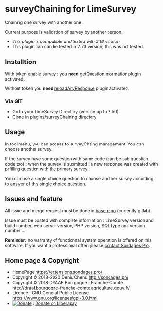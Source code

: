 # surveyChaining for LimeSurvey

Chaining one survey with another one.

Current purpose is validation of survey by another person.

- *This plugin is compatible and tested with 3.18 version*
- This plugin can can be tested in 2.73 version, this was not tested.

## Installtion

With token enable survey : you **need** [getQuestionInformation](https://gitlab.com/SondagesPro/coreAndTools/getQuestionInformation) plugin activated.

Without token you **need** [reloadAnyResponse](https://gitlab.com/SondagesPro/coreAndTools/reloadAnyResponse) plugin activated.

### Via GIT
- Go to your LimeSurvey Directory (version up to 2.50)
- Clone in plugins/surveyChaining directory

## Usage

In tool menu, you can access to surveyChaing management. You can choose another survey.

If the survey have some question with same code (can be sub question code too) : when the survey is submitted : a new response was created with prfilling question with the primary survey.

You can use a single choice question to choose another survey according to answer of this single choice question.

## Issues and feature

All issue and merge request must be done in [base repo](https://gitlab.com/SondagesPro/SurveyAccess/surveyChaining) (currently gitlab).

Issue must be posted with complete information : LimeSurvey version and build number, web server version, PHP version, SQL type and version number … 

**Reminder:** no warranty of functionnal system operation is offered on this software. If you want a professional offer: please [contact Sondages Pro](https://extensions.sondages.pro/about/contact.html).

## Home page & Copyright
- HomePage <https://extensions.sondages.pro/>
- Copyright © 2018-2020 Denis Chenu <http://sondages.pro>
- Copyright © 2018 DRAAF Bourgogne - Franche-Comté <http://draaf.bourgogne-franche-comte.agriculture.gouv.fr/>
- Licence : GNU General Public License <https://www.gnu.org/licenses/gpl-3.0.html>
- [![Donate](https://liberapay.com/assets/widgets/donate.svg)](https://liberapay.com/SondagesPro/) : [Donate on Liberapay](https://liberapay.com/SondagesPro/)
